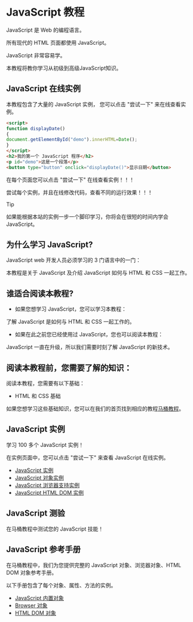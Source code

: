 # JavaScript 教程

JavaScript 是 Web 的编程语言。

所有现代的 HTML 页面都使用 JavaScript。

JavaScript 非常容易学。

本教程将教你学习从初级到高级JavaScript知识。
## JavaScript 在线实例

本教程包含了大量的 JavaScript 实例， 您可以点击 "尝试一下" 来在线查看实例。

<!--sec data-title="实例" data-filename="js_events" ces-->
```html
<script>
function displayDate()
{
document.getElementById("demo").innerHTML=Date();
}
</script>
<h2>我的第一个 JavaScript 程序</h2>
<p id="demo">这是一个段落</p>
<button type="button" onclick="displayDate()">显示日期</button>
```
<!--endsec-->

在每个页面您可以点击 "尝试一下" 在线查看实例！！！

尝试每个实例，并且在线修改代码，查看不同的运行效果！！！

> [!TIP]
> 如果能根据本站的实例一步一个脚印学习，你将会在很短的时间内学会 JavaScript。 

## 为什么学习 JavaScript?

JavaScript web 开发人员必须学习的 3 门语言中的一门：

本教程是关于 JavaScript 及介绍 JavaScript 如何与 HTML 和 CSS 一起工作。

## 谁适合阅读本教程?

- 如果您想学习 JavaScript，您可以学习本教程：

了解 JavaScript 是如何与 HTML 和 CSS 一起工作的。

- 如果在此之前您已经使用过 JavaScript，您也可以阅读本教程：

JavaScript 一直在升级，所以我们需要时刻了解 JavaScript 的新技术。

## 阅读本教程前，您需要了解的知识：

阅读本教程，您需要有以下基础：

- HTML 和 CSS 基础

如果您想学习这些基础知识，您可以在我们的首页找到相应的教程<a href="/">马桶教程</a>。

## JavaScript 实例

学习 100 多个 JavaScript 实例！

在实例页面中，您可以点击 "尝试一下" 来查看 JavaScript 在线实例。

- <a href="js-examples.md" target="_blank">JavaScript 实例</a>
- <a href="js-ex-objects.md" target="_blank">JavaScript 对象实例</a>
- <a href="js-ex-browser.md" target="_blank">JavaScript 浏览器支持实例</a>
- <a href="js-ex-dom.md" target="_blank">JavaScript HTML DOM 实例</a>

## JavaScript 测验

在马桶教程中测试您的 JavaScript 技能！

## JavaScript 参考手册

在马桶教程中，我们为您提供完整的 JavaScript 对象、浏览器对象、HTML DOM 对象参考手册。

以下手册包含了每个对象、属性、方法的实例。

- <a href="../jsref/jsref-tutorial.md" target="_blank">JavaScript 内置对象</a>
- <a href="../jsref/jsref-tutorial.md" target="_blank">Browser 对象</a>
- <a href="../jsref/jsref-tutorial.md" target="_blank">HTML DOM 对象</a>